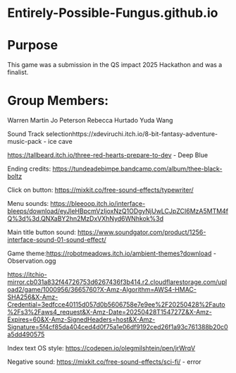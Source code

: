 # Entirely-Possible-Fungus.github.io

# Purpose
This game was a submission in the QS impact 2025 Hackathon and was a finalist.

# Group Members:
Warren Martin
Jo Peterson
Rebecca Hurtado
Yuda Wang




Sound Track selectionhttps://xdeviruchi.itch.io/8-bit-fantasy-adventure-music-pack - ice cave

https://tallbeard.itch.io/three-red-hearts-prepare-to-dev - Deep Blue


Ending credits:
https://tundeadebimpe.bandcamp.com/album/thee-black-boltz



Click on button:
https://mixkit.co/free-sound-effects/typewriter/

Menu sounds:
https://bleeoop.itch.io/interface-bleeps/download/eyJleHBpcmVzIjoxNzQ1ODgyNjUwLCJpZCI6MzA5MTM4fQ%3d%3d.QNXaBY2hn2MzDxVXhNyd6WNhkok%3d

Main title button sound:
https://www.soundgator.com/product/1256-interface-sound-01-sound-effect/

Game theme:https://robotmeadows.itch.io/ambient-themes?download - Observation.ogg

https://itchio-mirror.cb031a832f44726753d6267436f3b414.r2.cloudflarestorage.com/upload2/game/1000956/3665760?X-Amz-Algorithm=AWS4-HMAC-SHA256&X-Amz-Credential=3edfcce40115d057d0b5606758e7e9ee%2F20250428%2Fauto%2Fs3%2Faws4_request&X-Amz-Date=20250428T154727Z&X-Amz-Expires=60&X-Amz-SignedHeaders=host&X-Amz-Signature=5f4cf85da404ced4d0f75a1e06df9192ced26f1a93c761388b20c0a5dd490575


Index text OS style:
https://codepen.io/olegmilshtein/pen/jrWrqV

Negative sound:
https://mixkit.co/free-sound-effects/sci-fi/ - error

